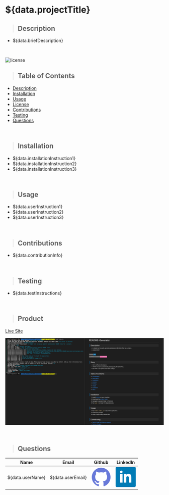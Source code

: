 # ${data.projectTitle}

>## Description 

- ${data.briefDescription}

<br>

![license](https://img.shields.io/badge/License-${data.license}-blue)

>## Table of Contents

- [Description](#Description)
- [Installation](#Installation)
- [Usage](#Usage)
- [License](#License)
- [Contributions](#Contributions)
- [Testing](#Testing)
- [Questions](#Questions)

<br>

>## Installation

- ${data.installationInstruction1}
- ${data.installationInstruction2}
- ${data.installationInstruction3}


<br>

>## Usage

- ${data.userInstruction1}
- ${data.userInstruction2}
- ${data.userInstruction3}


<br>

>## Contributions

- ${data.contributionInfo}

<br>

>## Testing

- ${data.testInstructions}

<br>

>## Product

[Live Site](${data.deployedURL}) 

![Screenshot](Assets/images/screenshot.png)

<br>

>## Questions

| Name | Email  | Github  | LinkedIn |
| :--: | :----: | :-----: | :------: |
| ${data.userName} | ${data.userEmail} | [![Github](./assets/images/github.png)](https://github.com/${data.gitHubUsername}) | [![LinkedIn](./assets/images/linkedin.png)](https://www.linkedin.com/in/${data.linkedinUsername}) |